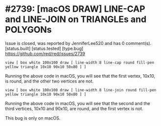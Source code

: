 
#2739: [macOS DRAW] LINE-CAP and LINE-JOIN on TRIANGLEs and POLYGONs
================================================================================
Issue is closed, was reported by JenniferLee520 and has 0 comment(s).
[status.built] [status.tested] [type.bug]
<https://github.com/red/red/issues/2739>

```Red
view [ box white 100x100 draw [ line-width 8 line-cap round fill-pen yellow triangle 10x10 90x10 50x80 ] ]
```
Running the above code in macOS, you will see that the first vertex, 10x10, is round, and the other two vertices are not.

```Red
view [ box white 100x100 draw [ line-width 8 line-join round fill-pen yellow triangle 10x10 90x10 50x80 ] ]
```
Running the above code in macOS, you will see that the second and the third vertices, 10x10 and 90x10, are round, and the first vertex is not.

This bug is only on macOS.


